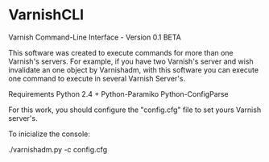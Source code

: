 VarnishCLI
==========

Varnish Command-Line Interface - Version 0.1 BETA

This software was created to execute commands for more than one Varnish's servers. For example, if you 
have two Varnish's server and wish invalidate an one object by Varnishadm, with this software you can execute 
one command to execute in several Varnish Server's.

Requirements
Python 2.4 +
Python-Paramiko
Python-ConfigParse
 
For this work, you should configure the "config.cfg" file to set yours Varnish server's.

To inicialize the console:

./varnishadm.py -c config.cfg